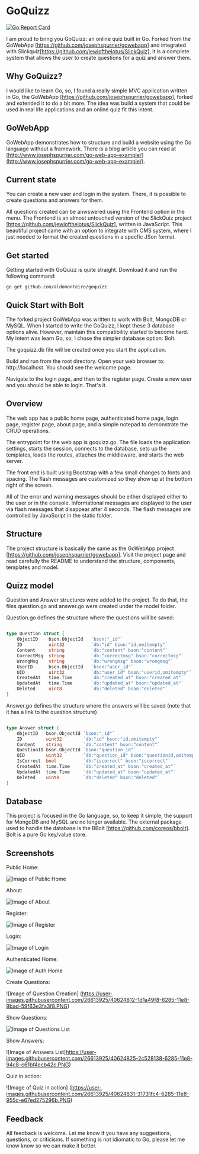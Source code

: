 # GoQuizz

[![Go Report Card](https://goreportcard.com/badge/github.com/aldomonteiro/GoQuizz)](https://goreportcard.com/report/github.com/aldomonteiro/GoQuizz)

I am proud to bring you GoQuizz: an online quiz built in Go. Forked from the GoWebApp [https://github.com/josephspurrier/gowebapp] and integrated with Slickquiz[https://github.com/jewlofthelotus/SlickQuiz], it is a complete system that allows the user to create questions for a quiz and answer them.

## Why GoQuizz? 

I would like to learn Go, so, I found a really simple MVC application written in Go, the GoWebApp [https://github.com/josephspurrier/gowebapp], forked and extended it to do a bit more. The idea was build a system that could be used in real life applications and an online quiz fit this intent.

## GoWebApp

GoWebApp demonstrates how to structure and build a website using the Go language without a framework. There is a blog article you can read at [http://www.josephspurrier.com/go-web-app-example/](http://www.josephspurrier.com/go-web-app-example/).

## Current state

You can create a new user and login in the system. There, it is possible to create questions and answers for them. 

All questions created can be anwswered using the Frontend option in the menu. The Frontend is an almost untouched version of the SlickQuiz project [https://github.com/jewlofthelotus/SlickQuiz], written in JavaScript. This beautiful project came with an option to integrate with CMS system, where I just needed to format the created questions in a specfic JSon format.

## Get started

Getting started with GoQuizz is quite straight. Download it and run the following command:

~~~
go get github.com/aldomonteiro/goquizz
~~~

## Quick Start with Bolt

The forked project GoWebApp was written to work with Bolt, MongoDB or MySQL. When I started to write the GoQuizz, I kept these 3 database options alive. However, maintain this compatibility started to become hard. My intent was learn Go, so, I chose the simpler database option: Bolt.

The goquizz.db file will be created once you start the application.

Build and run from the root directory. Open your web browser to: http://localhost. You should see the welcome page.

Navigate to the login page, and then to the register page. Create a new user and you should be able to login. That's it.

## Overview

The web app has a public home page, authenticated home page, login page, register page,
about page, and a simple notepad to demonstrate the CRUD operations.

The entrypoint for the web app is goquizz.go. The file loads the application settings, 
starts the session, connects to the database, sets up the templates, loads 
the routes, attaches the middleware, and starts the web server.

The front end is built using Bootstrap with a few small changes to fonts and spacing. The flash 
messages are customized so they show up at the bottom right of the screen.

All of the error and warning messages should be either displayed either to the 
user or in the console. Informational messages are displayed to the user via 
flash messages that disappear after 4 seconds. The flash messages are controlled 
by JavaScript in the static folder.

## Structure

The project structure is basically the same as the GoWebApp project [https://github.com/josephspurrier/gowebapp]. Visit the project page and read carefully the README to understand the structure, components, templates and model. 

## Quizz model

Question and Answer structures were added to the project. To do that, the files question.go and answer.go were created under the model folder.

Question.go defines the structure where the questions will be saved:

~~~ go

type Question struct {
	ObjectID  	bson.ObjectId 	`bson:"_id"`
	ID        	uint32        	`db:"id" bson:"id,omitempty"`
	Content   	string        	`db:"content" bson:"content"`
	CorrectMsg 	string			`db:"correctmsg" bson:"correctmsg"`
	WrongMsg 	string			`db:"wrongmsg" bson:"wrongmsg"`
	UserID    	bson.ObjectId 	`bson:"user_id"`
	UID       	uint32        	`db:"user_id" bson:"userid,omitempty"`
	CreatedAt 	time.Time     	`db:"created_at" bson:"created_at"`
	UpdatedAt 	time.Time     	`db:"updated_at" bson:"updated_at"`
	Deleted   	uint8         	`db:"deleted" bson:"deleted"`
}

~~~

Answer.go defines the structure where the answers will be saved (note that it has a link to the question structure)

~~~ go

type Answer struct {
	ObjectID   bson.ObjectId `bson:"_id"`
	ID         uint32        `db:"id" bson:"id,omitempty"` 
	Content    string        `db:"content" bson:"content"`
	QuestionID bson.ObjectId `bson:"question_id"`
	QID        uint32        `db:"question_id" bson:"questionid,omitempty"`
	IsCorrect  bool          `db:"iscorrect" bson:"iscorrect"`
	CreatedAt  time.Time     `db:"created_at" bson:"created_at"`
	UpdatedAt  time.Time     `db:"updated_at" bson:"updated_at"`
	Deleted    uint8         `db:"deleted" bson:"deleted"`
}

~~~

## Database

This project is focused in the Go language, so, to keep it simple, the support for MongoDB and MySQL are no longer available. The external package used to handle the database is the BBolt [https://github.com/coreos/bbolt]. Bolt is a pure Go key/value store.

## Screenshots

Public Home:

![Image of Public Home](https://cloud.githubusercontent.com/assets/2394539/11319464/e2cd0eac-9045-11e5-9b24-5e480240cd69.jpg)

About:

![Image of About](https://cloud.githubusercontent.com/assets/2394539/11319462/e2c4d2d2-9045-11e5-805f-8b40598c92c3.jpg)

Register:

![Image of Register](https://cloud.githubusercontent.com/assets/2394539/11319466/e2d03500-9045-11e5-9c8e-c28fe663ed0f.jpg)

Login:

![Image of Login](https://cloud.githubusercontent.com/assets/2394539/11319463/e2cd1a00-9045-11e5-8b8e-68030d870cbe.jpg)

Authenticated Home:

![Image of Auth Home](https://cloud.githubusercontent.com/assets/2394539/14809208/75f340d2-0b59-11e6-8d2a-cd26ee872281.PNG)

Create Questions:

![Image of Question Creation]
(https://user-images.githubusercontent.com/26613925/40624812-1d1a49f8-6285-11e8-9bad-59f63e3fa3f8.PNG)

Show Questions:

![Image of Questions List](https://user-images.githubusercontent.com/26613925/40624816-26462fd8-6285-11e8-9762-5a29263e01f7.PNG)

Show Answers:

![Image of Answers List]https://user-images.githubusercontent.com/26613925/40624825-2c528138-6285-11e8-94c8-c61bf4ecb42c.PNG)

Quiz in action:

![Image of Quiz in action]
(https://user-images.githubusercontent.com/26613925/40624831-31731fc4-6285-11e8-955c-e67ed275296b.PNG)


## Feedback

All feedback is welcome. Let me know if you have any suggestions, questions, or criticisms. 
If something is not idiomatic to Go, please let me know know so we can make it better.
